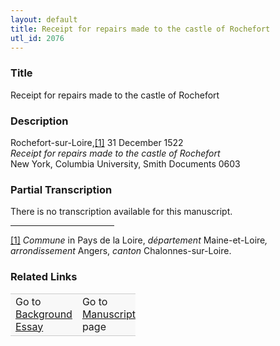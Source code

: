 ```yaml
---  
layout: default  
title: Receipt for repairs made to the castle of Rochefort  
utl_id: 2076
---
```


### Title

Receipt for repairs made to the castle of Rochefort


### Description

<p>Rochefort-sur-Loire,<a href="#_ftn1" name="_ftnref1" title="" id="_ftnref1">[1]</a> 31 December 1522<br /><em>Receipt for repairs made to the castle of Rochefort</em><br />
New York, Columbia University, Smith Documents 0603</p>



### Partial Transcription

<p>There is no transcription available for this manuscript.</p>
<div>
<hr align="left" size="1" width="33%" /><div id="ftn1">
<p><a href="#_ftnref1" name="_ftn1" title="" id="_ftn1">[1]</a> <em>Commune</em> in Pays de la Loire, <em>département</em> Maine-et-Loire<em>, arrondissement</em> Angers, <em>canton </em>Chalonnes-sur-Loire.</p>
</div>
</div>



### Related Links

<table border="0.5" cellpadding="1" cellspacing="1" style="width: 200px; background-color:#F8F8F8;">
    <tbody style="border-color:#ccc">
        <tr style="border-color:#ccc">
            <td>Go to <a href="https://french.newberry.t-pen.org/essay/2076" target="_blank">Background Essay</a></td>
            <td>Go to <a href="https://french.newberry.t-pen.org/www/record.html?id=2076" target="_blank">Manuscript</a> page</td>
        </tr>
    </tbody>
</table>
